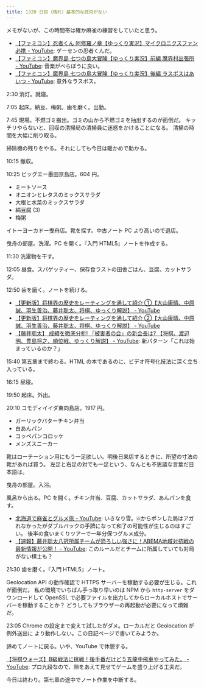 ```yaml
---
title: 1320 日目（晴れ）基本的な技術がない
---
```


メモがないが、この時間帯は確か麻雀の練習をしていたと思う。

* [【ファミコン】忍者くん 阿修羅ノ章【ゆっくり実況】マイクロニクスファン必携 - YouTube](https://www.youtube.com/watch?v=y8-2zwFJ14k):
  ゲーセンの忍者くんだ。
* [【ファミコン】魔界島 七つの島大冒険【ゆっくり実況】前編 魔界村出張所 - YouTube](https://www.youtube.com/watch?v=-ePx_zyWKYk):
  音楽がべらぼうに良い。
* [【ファミコン】魔界島 七つの島大冒険【ゆっくり実況】後編 ラスボスはあいつ - YouTube](https://www.youtube.com/watch?v=N_SRCh4vjjI):
  意外なラスボス。

2:30 消灯。就寝。

7:05 起床。納豆、梅粥。歯を磨く。出勤。

7:45 現場。不燃ゴミ搬出。ゴミの山から不燃ゴミを抽出するのが面倒だ。
キッチリやらないと、回収の清掃局の清掃員に迷惑をかけることになる。
清掃の時間を大幅に削り取る。

掃除機の残りをやる。それにしても今日は暖かめで助かる。

10:15 撤収。

10:25 ビッグエー墨田京島店。604 円。

* ミートソース
* オニオンとレタスのミックスサラダ
* 大根と水菜のミックスサラダ
* 絹豆腐 (3)
* 梅粥

イトーヨーカドー曳舟店。靴を探す。中古ノート PC より高いので退店。

曳舟の部屋。洗濯。PC を開く。『入門 HTML5』ノートを作成する。

11:30 洗濯物を干す。

12:05 昼食。スパゲッティー、保存食ラストの田舎ごはん、豆腐、カットサラダ。

12:50 歯を磨く。ノートを続ける。

* [【更新版】将棋界の歴史をレーティングを通して紹介 ①【大山康晴、中原誠、羽生善治、藤井聡太、将棋、ゆっくり解説】 - YouTube](https://www.youtube.com/watch?v=tGiUdORsAW8)
* [【更新版】将棋界の歴史をレーティングを通して紹介 ②【大山康晴、中原誠、羽生善治、藤井聡太、将棋、ゆっくり解説】 - YouTube](https://www.youtube.com/watch?v=IajTnyoRPwQ)
* [【藤井聡太】 成績を徹底分析! 「被害者の会」の新会長は? 【将棋、渡辺明、豊島将之、順位戦、ゆっくり解説】 - YouTube](https://www.youtube.com/watch?v=dPktcSPnko4):
  新パターン「これは始まっているのか？」

15:40 第五章まで終わる。HTML の本であるのに、ビデオ符号化技法に深く立ち入っている。

16:15 昼寝。

19:50 起床。外出。

20:10 コモディイイダ東向島店。1917 円。

* ガーリックバターチキン弁当
* 白あんパン
* コッペパンコロッケ
* メンズスニーカー

靴はローテーション用にもう一足欲しい。明後日来店するときに、所望の寸法の靴があれば買う。
左足と右足の対でも一足という、なんとも不思議な言葉だ日本語は。

曳舟の部屋。入浴。

風呂から出る。PC を開く。チキン弁当、豆腐、カットサラダ、あんパンを食す。

* [北海道で麻雀とグルメ旅 - YouTube](https://www.youtube.com/watch?v=goM-y_zP_ho):
  いきなり雪。🀙からポンした局はアガれなかったがダブルバックの手牌になって和了の可能性が生じるのはすごい。
  後半の食いまくりツアーで一年分保つグルメ成分。
* [【速報】藤井聡太八冠所属チームが恐ろしい強さに！ABEMA地域対抗戦の最新情報が公開！ - YouTube](https://www.youtube.com/watch?v=ZlA-gxNv14M):
  このルールだとチームに所属していても対局がない棋士も？

21:30 歯を磨く。『入門 HTML5』ノート。

Geolocation API の動作確認で HTTPS サーバーを稼動する必要が生じる。これが面倒だ。
私の環境でいちばん手っ取り早いのは NPM から `http-server` をダウンロードして
OpenSSL で必要ファイルを出力してからローカルホストでサーバーを稼動することか？
どうしてもブラウザーの再起動が必要になって煩雑だ。

23:05 Chrome の設定まで変えて試したがダメ。ローカルだと Geolocation が例外送出に
より動作しない。この日記ページで書いてみようか。

諦めてノートに戻る。いや、YouTube で休憩する。

[【将棋ウォーズ】B級戦法に挑戦！後手番だけど５五龍中飛車やってみた。 - YouTube](https://www.youtube.com/watch?v=LtwQY5RNOVo):
プロ九段なので、隙をあえて見せてゲームを盛り上げる工夫だ。

今日は終わり。第七章の途中でノート作業を中断する。
